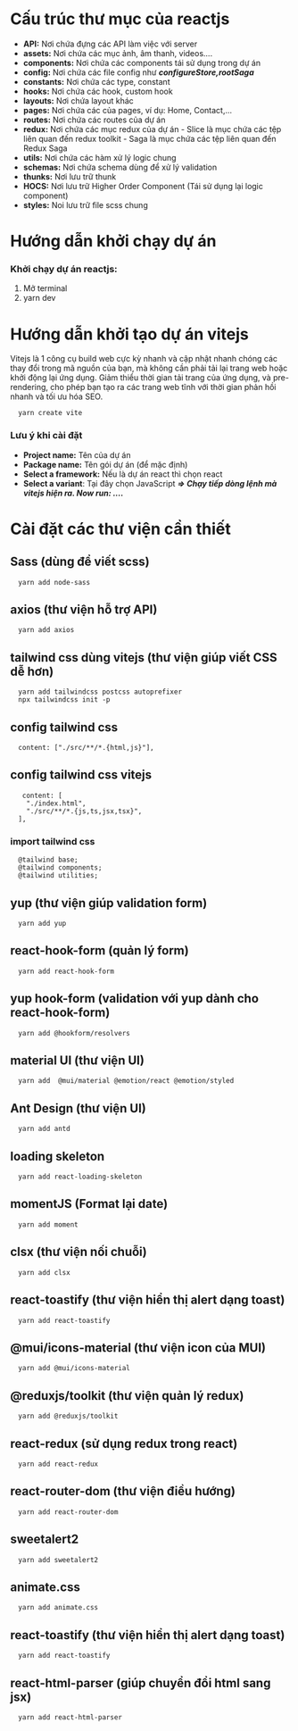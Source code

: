 # Cấu trúc thư mục của reactjs

- **API:** Nơi chứa đựng các API làm việc với server
- **assets:** Nơi chứa các mục ảnh, âm thanh, videos....
- **components:** Nơi chứa các components tái sử dụng trong dự án
- **config:** Nơi chứa các file config như **_configureStore,rootSaga_**
- **constants:** Nơi chứa các type, constant
- **hooks:** Nơi chứa các hook, custom hook
- **layouts:** Nơi chứa layout khác
- **pages:** Nơi chứa các của pages, ví dụ: Home, Contact,...
- **routes:** Nơi chứa các routes của dự án
- **redux:** Nơi chứa các mục redux của dự án - Slice là mục chứa các tệp liên quan đến redux toolkit - Saga là mục chứa các tệp liên quan đến Redux Saga
- **utils:** Nơi chứa các hàm xử lý logic chung
- **schemas:** Nơi chứa schema dùng để xử lý validation
- **thunks:** Nơi lưu trữ thunk
- **HOCS:** Nơi lưu trữ Higher Order Component (Tái sử dụng lại logic component)
- **styles:** Noi lưu trữ file scss chung

# Hướng dẫn khởi chạy dự án

### Khởi chạy dự án reactjs:

1. Mở terminal
2. yarn dev

# Hướng dẫn khởi tạo dự án vitejs

Vitejs là 1 công cụ build web cực kỳ nhanh và cập nhật nhanh chóng các thay đổi trong mã nguồn của bạn, mà không cần phải tải lại trang web hoặc khởi động lại ứng dụng. Giảm thiểu thời gian tải trang của ứng dụng, và pre-rendering, cho phép bạn tạo ra các trang web tĩnh với thời gian phản hồi nhanh và tối ưu hóa SEO.

```
  yarn create vite
```

### Lưu ý khi cài đặt

- **Project name:** Tên của dự án
- **Package name:** Tên gói dự án (để mặc định)
- **Select a framework:** Nếu là dự án react thì chọn react
- **Select a variant**: Tại đây chọn JavaScript
  **_=> Chạy tiếp dòng lệnh mà vitejs hiện ra. Now run: ...._**

# Cài đặt các thư viện cần thiết

## Sass (dùng để viết scss)

```
  yarn add node-sass
```

## axios (thư viện hỗ trợ API)

```
  yarn add axios
```

## tailwind css dùng vitejs (thư viện giúp viết CSS dễ hơn)

```
  yarn add tailwindcss postcss autoprefixer
  npx tailwindcss init -p
```

## config tailwind css

```
  content: ["./src/**/*.{html,js}"],
```

## config tailwind css vitejs

```
   content: [
    "./index.html",
    "./src/**/*.{js,ts,jsx,tsx}",
  ],
```

### import tailwind css

```
  @tailwind base;
  @tailwind components;
  @tailwind utilities;
```

## yup (thư viện giúp validation form)

```
  yarn add yup
```

## react-hook-form (quản lý form)

```
  yarn add react-hook-form
```

## yup hook-form (validation với yup dành cho react-hook-form)

```
  yarn add @hookform/resolvers
```

## material UI (thư viện UI)

```
  yarn add  @mui/material @emotion/react @emotion/styled
```

## Ant Design (thư viện UI)

```
  yarn add antd
```

## loading skeleton

```
  yarn add react-loading-skeleton
```

## momentJS (Format lại date)

```
  yarn add moment
```

## clsx (thư viện nối chuỗi)

```
  yarn add clsx
```

## react-toastify (thư viện hiển thị alert dạng toast)

```
  yarn add react-toastify
```

## @mui/icons-material (thư viện icon của MUI)

```
  yarn add @mui/icons-material
```

## @reduxjs/toolkit (thư viện quản lý redux)

```
  yarn add @reduxjs/toolkit
```

## react-redux (sử dụng redux trong react)

```
  yarn add react-redux
```

## react-router-dom (thư viện điều hướng)

```
  yarn add react-router-dom
```

## sweetalert2

```
  yarn add sweetalert2
```

## animate.css

```
  yarn add animate.css
```

## react-toastify (thư viện hiển thị alert dạng toast)

```
  yarn add react-toastify
```

## react-html-parser (giúp chuyển đổi html sang jsx)

```
  yarn add react-html-parser
```
